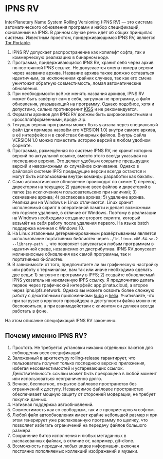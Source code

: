 # IPNS RV
InterPlanetary Name System Rolling Versioning (IPNS RV) — это система автоматического обновления программ и набор спецификаций, основанный на IPNS. В данном случае речь идёт об общих принципах системы. Известным проектом, придерживающимся IPNS RV, является [Tor Portable](https://github.com/Verity-Freedom/Tor-Portable).

1. IPNS RV допускает распространение как копилефт софта, так и коммерческую реализацию в бинарном коде.
2. Программа, придерживающаяся IPNS RV, хранит себя через архив по постоянной IPNS ссылке. Не допускается смена номера версии через название архива. Название архива также должно оставаться идентичным, за исключением крайних случаев, так как его смена уничтожит обратную совместимость, ломая автоматические обновления.
3. При необходимости всё же менять названия архивов, IPNS RV может быть завёрнут сам в себя, загружая не программу, а файл обновления, указывающий на программу. Однако подобное, хотя и допустимо, сильно противоречит [KISS](https://en.wikipedia.org/wiki/KISS_principle) и не рекомендуется.
4. Форматы архивов для IPNS RV должны быть широкоизвестными и кроссплатформенными, вроде .zip.
5. Текущая версия программы может быть указана через специальный файл (для примера назовём его VERSION 1.0) внутри самого архива, в её интерфейсе и в свойствах бинарных файлов. Внутрь файла VERSION 1.0 можно поместить историю версий в любом удобном формате.
6. Программа, размещённая по системе IPNS RV, не хранит историю версий по актуальной ссылке, вместо этого всегда указывая на последнюю версию. Это делает удобным сокрытие предыдущих версий и невозможным их случайное скачивание. Однако в файловой системе IPFS предыдущие версии всегда остаются и могут быть использованы внутри команды разработки как бэкапы.
7. Само автоматическое обновление происходит по схеме: 1) перевод директории на текущую; 2) удаление всех файлов и директорий в папке (за исключением пользовательских при наличии); 3) скачивание архива; 4) распаковка архива; 5) удаление архива. Реализации на Windows и Linux отличаются: Linux хранит исполняемый скрипт в оперативной памяти и делает возможным его горячее удаление, в отличие от Windows. Поэтому в реализации на Windows необходимо создание второго скрипта, который возьмёт на себя работу после удаления первого. На языке batch поддержка начиная с Windows 10.
8. На Linux эталонным детерменированным развёртыванием является использование портативных библиотек через `./ld-linux-x86-64.so.2 --library-path .`, что позволяет запускаться любым программам в идентичной среде, независимо от дистрибутива. IPNS RV допускает молниеносные обновления как самой программы, так и портативных библиотек.
9. В зависимости от того, предпочитаете ли вы графическую настройку или работу с терминалом, вам так или иначе необходимо сделать две вещи: 1) загрузите программу в IPFS; 2) создайте обновляемый IPNS указатель на неизменную IPFS ссылку. Я предпочитаю делать первое через графический интерфейс app.pinata.cloud, а второе через ipns.ipfs.network. Однако вы можете освоить более сложную работу с десктопными приложениями [kubo](https://github.com/ipfs/kubo) и [helia](https://github.com/ipfs/helia). Учитывайте, что при загрузке в крупного провайдера о доступности файла можно не беспокоиться, а при взаимодействии с клиентом он должен всегда работать в фоне.

На этом описание спецификаций IPNS RV закончено.

## Почему именно IPNS RV?
1. Простота. Не требуется установки никаких отдельных пакетов для соблюдения всех спецификаций.
2. Заложенный в архитектуру rolling-release гарантирует, что пользователь получит только последнюю версию приложения, избегая несовместимостей и устаревающих ссылок. Действительность ссылки может быть прекращена в любой момент или использоваться неограниченно долго.
3. Вечное, бесплатное, открытое файловое пространство без ограничений к доступу. Независимое файловое пространство обеспечивает мощную защиту от сторонней модерации, не требует покупки данных.
4. Нативная поддержка автообновлений.
5. Совместимость как со свободным, так и с проприетарным софтом.
6. Любой файл автообновления имеет крайне небольшой размер и при этом генерирует уже распакованную программу по щелчку, что позволяет избегать ограничений на передачу файлов большого размера.
7. Сохранение битов исполнения и любых метаданных в распакованных файлах, в отличие от, например, git-clone.
8. Возможность передачи любых видов информации, включая постоянно пополняемых коллекций изображений и музыки.
